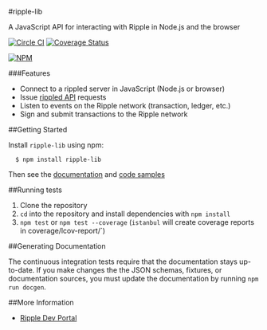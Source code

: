 #ripple-lib

A JavaScript API for interacting with Ripple in Node.js and the browser

[![Circle CI](https://circleci.com/gh/ripple/ripple-lib/tree/develop.svg?style=svg)](https://circleci.com/gh/ripple/ripple-lib/tree/develop) [![Coverage Status](https://coveralls.io/repos/ripple/ripple-lib/badge.png?branch=develop)](https://coveralls.io/r/ripple/ripple-lib?branch=develop)

[![NPM](https://nodei.co/npm/ripple-lib.png)](https://www.npmjs.org/package/ripple-lib)

###Features

+ Connect to a rippled server in JavaScript (Node.js or browser)
+ Issue [rippled API](https://ripple.com/build/rippled-apis/) requests
+ Listen to events on the Ripple network (transaction, ledger, etc.)
+ Sign and submit transactions to the Ripple network

##Getting Started

Install `ripple-lib` using npm:
```
  $ npm install ripple-lib
```

Then see the [documentation](https://github.com/ripple/ripple-lib/blob/develop/docs/index.md) and [code samples](https://github.com/ripple/ripple-lib/tree/develop/docs/samples)

##Running tests

1. Clone the repository
2. `cd` into the repository and install dependencies with `npm install`
3. `npm test` or `npm test --coverage` (`istanbul` will create coverage reports in coverage/lcov-report/`)

##Generating Documentation

The continuous integration tests require that the documentation stays up-to-date. If you make changes the the JSON schemas, fixtures, or documentation sources, you must update the documentation by running `npm run docgen`.

##More Information

+ [Ripple Dev Portal](https://ripple.com/build/)
